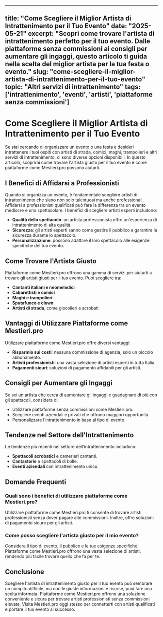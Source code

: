 
---
title: "Come Scegliere il Miglior Artista di Intrattenimento per il Tuo Evento"
date: "2025-05-21"
excerpt: "Scopri come trovare l'artista di intrattenimento perfetto per il tuo evento. Dalle piattaforme senza commissioni ai consigli per aumentare gli ingaggi, questo articolo ti guida nella scelta del miglior artista per la tua festa o evento."
slug: "come-scegliere-il-miglior-artista-di-intrattenimento-per-il-tuo-evento"
topic: "Altri servizi di intrattenimento"
tags: ['intrattenimento', 'eventi', 'artisti', 'piattaforme senza commissioni']
---

# Come Scegliere il Miglior Artista di Intrattenimento per il Tuo Evento

Se stai cercando di organizzare un evento o una festa e desideri intrattenere i tuoi ospiti con artisti di strada, comici, maghi, trampolieri e altri servizi di intrattenimento, ci sono diverse opzioni disponibili. In questo articolo, scoprirai come trovare l'artista giusto per il tuo evento e come piattaforme come Mestieri.pro possono aiutarti.

## I Benefici di Affidarsi a Professionisti

Quando si organizza un evento, è fondamentale scegliere artisti di intrattenimento che siano non solo talentuosi ma anche professionali. Affidarsi a professionisti qualificati può fare la differenza tra un evento mediocre e uno spettacolare. I benefici di scegliere artisti esperti includono:

- **Qualità dello spettacolo**: un artista professionista offre un'esperienza di intrattenimento di alta qualità.
- **Sicurezza**: gli artisti esperti sanno come gestire il pubblico e garantire la sicurezza durante lo spettacolo.
- **Personalizzazione**: possono adattare il loro spettacolo alle esigenze specifiche del tuo evento.

## Come Trovare l'Artista Giusto

Piattaforme come Mestieri.pro offrono una gamma di servizi per aiutarti a trovare gli artisti giusti per il tuo evento. Puoi scegliere tra:
- **Cantanti italiani e neomelodici**
- **Cabarettisti e comici**
- **Maghi e trampolieri**
- **Sputafuoco e clown**
- **Artisti di strada**, come giocolieri e acrobati

## Vantaggi di Utilizzare Piattaforme come Mestieri.pro

Utilizzare piattaforme come Mestieri.pro offre diversi vantaggi:
- **Risparmio sui costi**: nessuna commissione di agenzia, solo un piccolo abbonamento.
- **Artisti professionisti**: una vasta selezione di artisti esperti in tutta Italia.
- **Pagamenti sicuri**: soluzioni di pagamento affidabili per gli artisti.

## Consigli per Aumentare gli Ingaggi

Se sei un artista che cerca di aumentare gli ingaggi e guadagnare di più con gli spettacoli, considera di:
- Utilizzare piattaforme senza commissioni come Mestieri.pro.
- Scegliere eventi aziendali e privati che offrono maggiori opportunità.
- Personalizzare l'intrattenimento in base al tipo di evento.

## Tendenze nel Settore dell'Intrattenimento

Le tendenze più recenti nel settore dell'intrattenimento includono:
- **Spettacoli acrobatici** e camerieri cantanti.
- **Cantastorie** e spettacoli di bolle.
- **Eventi aziendali** con intrattenimento unico.

## Domande Frequenti

### Quali sono i benefici di utilizzare piattaforme come Mestieri.pro?
Utilizzare piattaforme come Mestieri.pro ti consente di trovare artisti professionisti senza dover pagare alte commissioni. Inoltre, offre soluzioni di pagamento sicure per gli artisti.

### Come posso scegliere l'artista giusto per il mio evento?
Considera il tipo di evento, il pubblico e le tue esigenze specifiche. Piattaforme come Mestieri.pro offrono una vasta selezione di artisti, rendendo più facile trovare quello che fa per te.

## Conclusione

Scegliere l'artista di intrattenimento giusto per il tuo evento può sembrare un compito difficile, ma con le giuste informazioni e risorse, puoi fare una scelta informata. Piattaforme come Mestieri.pro offrono una soluzione conveniente e sicura per trovare artisti professionisti senza commissioni elevate. Visita Mestieri.pro oggi stesso per connetterti con artisti qualificati e portare il tuo evento al successo.
